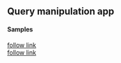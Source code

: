 ## Query manipulation app
#### Samples

[follow link](https://drive.google.com/file/d/1074DLVC9UzdtlzqArtC5zm6hV5aeKmnH/view?usp=sharing) <br />
[follow link](https://drive.google.com/file/d/1LMer-JZDm-Inrvm74Pi4SoPhSlM36Hon/view?usp=sharing)

